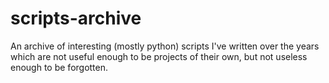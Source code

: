 # scripts-archive
An archive of interesting (mostly python) scripts I've written over the years which are not useful enough to be projects of their own, but not useless enough to be forgotten.
